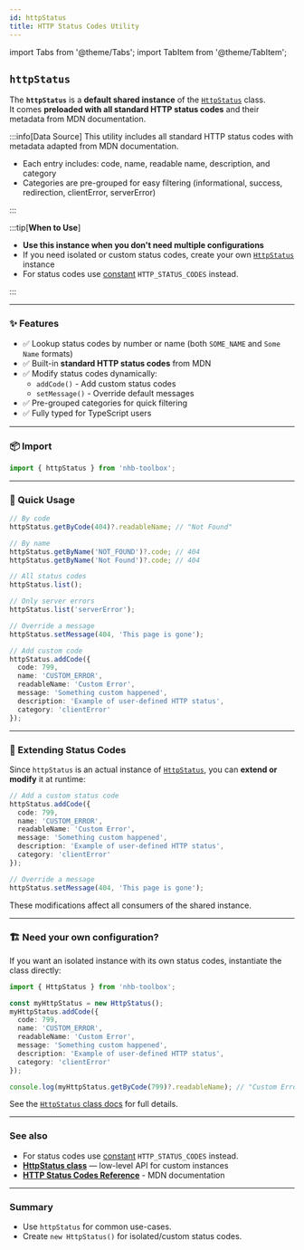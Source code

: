 ```yaml
---
id: httpStatus
title: HTTP Status Codes Utility
---
```


import Tabs from '@theme/Tabs';
import TabItem from '@theme/TabItem';

## `httpStatus`

The **`httpStatus`** is a **default shared instance** of the [`HttpStatus`](/docs/classes/HttpStatus) class.  
It comes **preloaded with all standard HTTP status codes** and their metadata from MDN documentation.

:::info[Data Source]
This utility includes all standard HTTP status codes with metadata adapted from MDN documentation.

- Each entry includes: code, name, readable name, description, and category
- Categories are pre-grouped for easy filtering (informational, success, redirection, clientError, serverError)

:::

:::tip[**When to Use**]

- **Use this instance when you don't need multiple configurations**  
- If you need isolated or custom status codes, create your own [`HttpStatus`](#-need-your-own-configuration) instance
- For status codes use [constant](/docs/types/constants#available-constants) `HTTP_STATUS_CODES` instead.

:::

---

### ✨ Features

- ✅ Lookup status codes by number or name (both `SOME_NAME` and `Some Name` formats)
- ✅ Built-in **standard HTTP status codes** from MDN
- ✅ Modify status codes dynamically:
  - `addCode()` - Add custom status codes
  - `setMessage()` - Override default messages
- ✅ Pre-grouped categories for quick filtering
- ✅ Fully typed for TypeScript users

---

### 📦 Import

```ts
import { httpStatus } from 'nhb-toolbox';
```

---

### 🚀 Quick Usage

<Tabs>
<TabItem value="lookup" label="Lookup">

```ts
// By code
httpStatus.getByCode(404)?.readableName; // "Not Found"

// By name
httpStatus.getByName('NOT_FOUND')?.code; // 404
httpStatus.getByName('Not Found')?.code; // 404
```

</TabItem>
<TabItem value="list" label="List">

```ts
// All status codes
httpStatus.list();

// Only server errors
httpStatus.list('serverError');
```

</TabItem>
<TabItem value="modify" label="Modify">

```ts
// Override a message
httpStatus.setMessage(404, 'This page is gone');

// Add custom code
httpStatus.addCode({
  code: 799,
  name: 'CUSTOM_ERROR',
  readableName: 'Custom Error',
  message: 'Something custom happened',
  description: 'Example of user-defined HTTP status',
  category: 'clientError'
});
```

</TabItem>
</Tabs>

---

### 🔧 Extending Status Codes

Since `httpStatus` is an actual instance of [`HttpStatus`](/docs/classes/HttpStatus),
you can **extend or modify** it at runtime:

```ts
// Add a custom status code
httpStatus.addCode({
  code: 799,
  name: 'CUSTOM_ERROR',
  readableName: 'Custom Error',
  message: 'Something custom happened',
  description: 'Example of user-defined HTTP status',
  category: 'clientError'
});

// Override a message
httpStatus.setMessage(404, 'This page is gone');
```

These modifications affect all consumers of the shared instance.

---

### 🏗 Need your own configuration?

If you want an isolated instance with its own status codes, instantiate the class directly:

```ts
import { HttpStatus } from 'nhb-toolbox';

const myHttpStatus = new HttpStatus();
myHttpStatus.addCode({
  code: 799,
  name: 'CUSTOM_ERROR',
  readableName: 'Custom Error',
  message: 'Something custom happened',
  description: 'Example of user-defined HTTP status',
  category: 'clientError'
});

console.log(myHttpStatus.getByCode(799)?.readableName); // "Custom Error"
```

See the [`HttpStatus` class docs](/docs/classes/HttpStatus) for full details.

---

### See also

- For status codes use [constant](/docs/types/constants#available-constants) `HTTP_STATUS_CODES` instead.
- [**HttpStatus class**](/docs/classes/HttpStatus) — low-level API for custom instances
- [**HTTP Status Codes Reference**](https://developer.mozilla.org/en-US/docs/Web/HTTP/Status) - MDN documentation

---

### Summary

- Use `httpStatus` for common use-cases.  
- Create `new HttpStatus()` for isolated/custom status codes.
